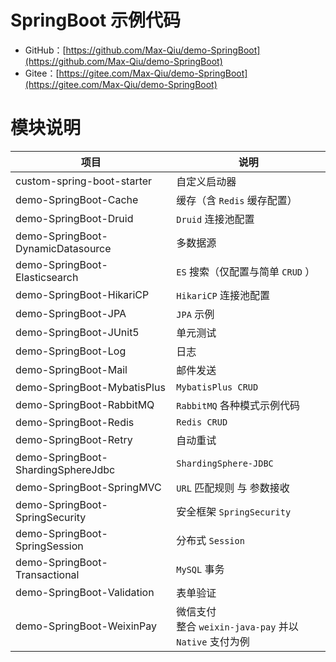 # SpringBoot 示例代码

- GitHub：[https://github.com/Max-Qiu/demo-SpringBoot](https://github.com/Max-Qiu/demo-SpringBoot)
- Gitee：[https://gitee.com/Max-Qiu/demo-SpringBoot](https://gitee.com/Max-Qiu/demo-SpringBoot)

# 模块说明

项目 | 说明
---|---
custom-spring-boot-starter | 自定义启动器
demo-SpringBoot-Cache | 缓存（含 `Redis` 缓存配置）
demo-SpringBoot-Druid | `Druid` 连接池配置
demo-SpringBoot-DynamicDatasource | 多数据源
demo-SpringBoot-Elasticsearch | `ES` 搜索（仅配置与简单 `CRUD` ）
demo-SpringBoot-HikariCP | `HikariCP` 连接池配置
demo-SpringBoot-JPA | `JPA` 示例
demo-SpringBoot-JUnit5 | 单元测试
demo-SpringBoot-Log | 日志
demo-SpringBoot-Mail | 邮件发送
demo-SpringBoot-MybatisPlus | `MybatisPlus CRUD`
demo-SpringBoot-RabbitMQ | `RabbitMQ` 各种模式示例代码
demo-SpringBoot-Redis | `Redis CRUD`
demo-SpringBoot-Retry | 自动重试
demo-SpringBoot-ShardingSphereJdbc | `ShardingSphere-JDBC`
demo-SpringBoot-SpringMVC | `URL` 匹配规则 与 参数接收
demo-SpringBoot-SpringSecurity | 安全框架 `SpringSecurity`
demo-SpringBoot-SpringSession | 分布式 `Session`
demo-SpringBoot-Transactional | `MySQL` 事务
demo-SpringBoot-Validation | 表单验证
demo-SpringBoot-WeixinPay | 微信支付<br>整合 `weixin-java-pay` 并以 `Native` 支付为例

